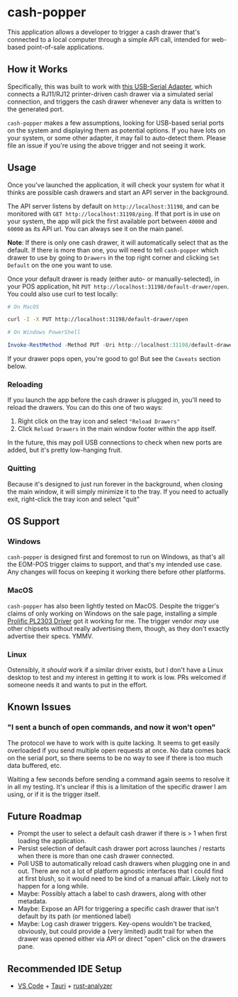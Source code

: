 # cash-popper

This application allows a developer to trigger a cash drawer that's connected
to a local computer through a simple API call, intended for web-based
point-of-sale applications. 

## How it Works

Specifically, this was built to work with [this USB-Serial Adapter][adapter],
which connects a RJ11/RJ12 printer-driven cash drawer via a simulated serial
connection, and triggers the cash drawer whenever any data is written to the
generated port.

`cash-popper` makes a few assumptions, looking for USB-based serial ports on
the system and displaying them as potential options. If you have lots on your
system, or some other adapter, it may fail to auto-detect them. Please file
an issue if you're using the above trigger and not seeing it work.

## Usage

Once you've launched the application, it will check your system for what it
thinks are possible cash drawers and start an API server in the background.

The API server listens by default on `http://localhost:31198`, and can be
monitored with `GET http://localhost:31198/ping`. If that port is in use
on your system, the app will pick the first available port between
`40000` and `60000` as its API url. You can always see it on the main panel.

**Note**: If there is only one cash drawer, it will automatically select that
as the default. If there is more than one, you will need to tell `cash-popper`
which drawer to use by going to `Drawers` in the top right corner and clicking
`Set Default` on the one you want to use.

Once your default drawer is ready (either auto- or manually-selected), in your
POS application, hit `PUT http://localhost:31198/default-drawer/open`. You
could also use curl to test locally:

```bash
# On MacOS

curl -I -X PUT http://localhost:31198/default-drawer/open
```

```powershell
# On Windows PowerShell

Invoke-RestMethod -Method PUT -Uri http://localhost:31198/default-drawer/open
```

If your drawer pops open, you're good to go! But see the `Caveats` section below.

### Reloading

If you launch the app before the cash drawer is plugged in, you'll need to reload
the drawers. You can do this one of two ways:

1. Right click on the tray icon and select `"Reload Drawers"`
2. Click `Reload Drawers` in the main window footer within the app itself.

In the future, this may poll USB connections to check when new ports are added,
but it's pretty low-hanging fruit.

### Quitting

Because it's designed to just run forever in the background, when closing the main
window, it will simply minimize it to the tray. If you need to actually exit,
right-click the tray icon and select "quit"

## OS Support

### Windows

`cash-popper` is designed first and foremost to run on Windows, as that's all
the EOM-POS trigger claims to support, and that's my intended use case. Any
changes will focus on keeping it working there before other platforms.

### MacOS

`cash-popper` has also been lightly tested on MacOS. Despite the trigger's
claims of only working on Windows on the sale page, installing a simple
[Prolific PL2303 Driver][macos-driver] got it working for me. The trigger
vendor _may_ use other chipsets without really advertising them, though,
as they don't exactly advertise their specs. YMMV.

### Linux

Ostensibly, it _should_ work if a similar driver exists, but I don't have
a Linux desktop to test and my interest in getting it to work is low.
PRs welcomed if someone needs it and wants to put in the effort.

## Known Issues

### "I sent a bunch of open commands, and now it won't open"

The protocol we have to work with is quite lacking. It seems to get easily
overloaded if you send multiple open requests at once. No data comes back
on the serial port, so there seems to be no way to see if there is too much
data buffered, etc.

Waiting a few seconds before sending a command again seems to resolve it in
all my testing. It's unclear if this is a limitation of the specific drawer
I am using, or if it is the trigger itself.

## Future Roadmap

* Prompt the user to select a default cash drawer if there is > 1 when first
  loading the application.
* Persist selection of default cash drawer port across launches / restarts
  when there is more than one cash drawer connected.
* Poll USB to automatically reload cash drawers when plugging one in and out. There
  are not a lot of platform agnostic interfaces that I could find at first blush,
  so it would need to be kind of a manual affair. Likely not to happen for a long
  while.
* Maybe: Possibly attach a label to cash drawers, along with other metadata.
* Maybe: Expose an API for triggering a specific cash drawer that isn't default
  by its path (or mentioned label)
* Maybe: Log cash drawer triggers. Key-opens wouldn't be tracked, obviously,
  but could provide a (very limited) audit trail for when the drawer was opened
  either via API or direct "open" click on the drawers pane.

## Recommended IDE Setup

- [VS Code](https://code.visualstudio.com/) + [Tauri](https://marketplace.visualstudio.com/items?itemName=tauri-apps.tauri-vscode) + [rust-analyzer](https://marketplace.visualstudio.com/items?itemName=rust-lang.rust-analyzer)

[adapter]: https://www.amazon.com/EOM-POS-Trigger-Drawer-Connecting-Drawer/dp/B083F928QF "EOM-POS USB Trigger for Cash Drawer"
[macos-driver]: https://www.prolific.com.tw/US/ShowProduct.aspx?p_id=229&pcid=41